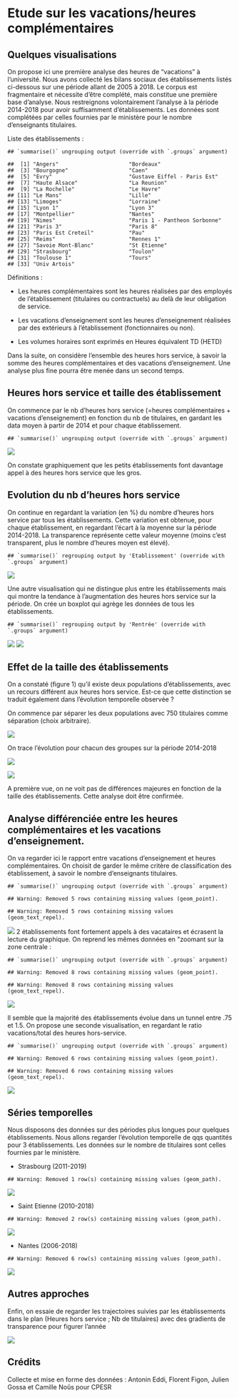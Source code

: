 Etude sur les vacations/heures complémentaires
================

## Quelques visualisations

On propose ici une première analyse des heures de “vacations” à
l’université. Nous avons collecté les bilans sociaux des
établissements listés ci-dessous sur une période allant de 2005 à 2018.
Le corpus est fragmentaire et nécessite d’être complété, mais constitue
une première base d’analyse. Nous restreignons volontairement l’analyse
à la période 2014-2018 pour avoir suffisamment d’établissements. Les
données sont complétées par celles fournies par le ministère pour le
nombre d’enseignants titulaires.

Liste des établissements :

    ## `summarise()` ungrouping output (override with `.groups` argument)

    ##  [1] "Angers"                      "Bordeaux"                   
    ##  [3] "Bourgogne"                   "Caen"                       
    ##  [5] "Evry"                        "Gustave Eiffel - Paris Est" 
    ##  [7] "Haute Alsace"                "La Reunion"                 
    ##  [9] "La Rochelle"                 "Le Havre"                   
    ## [11] "Le Mans"                     "Lille"                      
    ## [13] "Limoges"                     "Lorraine"                   
    ## [15] "Lyon 1"                      "Lyon 3"                     
    ## [17] "Montpellier"                 "Nantes"                     
    ## [19] "Nimes"                       "Paris 1 - Pantheon Sorbonne"
    ## [21] "Paris 3"                     "Paris 8"                    
    ## [23] "Paris Est Creteil"           "Pau"                        
    ## [25] "Reims"                       "Rennes 1"                   
    ## [27] "Savoie Mont-Blanc"           "St Etienne"                 
    ## [29] "Strasbourg"                  "Toulon"                     
    ## [31] "Toulouse 1"                  "Tours"                      
    ## [33] "Univ Artois"

Définitions :

  - Les heures complémentaires sont les heures réalisées par des
    employés de l’établissement (titulaires ou contractuels) au delà de
    leur obligation de service.

  - Les vacations d’enseignement sont les heures d’enseignement
    réalisées par des extérieurs à l’établissement (fonctionnaires ou
    non).

  - Les volumes horaires sont exprimés en Heures équivalent TD (HETD)

Dans la suite, on considère l’ensemble des heures hors service, à savoir
la somme des heures complémentaires et des vacations d’enseignement. Une
analyse plus fine pourra être menée dans un second temps.

## Heures hors service et taille des établissement

On commence par le nb d’heures hors service (=heures complémentaires +
vacations d’enseignement) en fonction du nb de titulaires, en gardant
les data moyen à partir de 2014 et pour chaque établissement.

    ## `summarise()` ungrouping output (override with `.groups` argument)

![](Vacations_files/figure-gfm/hcompPtit,-1.png)<!-- -->

On constate graphiquement que les petits établissements font davantage
appel à des heures hors service que les gros.

## Evolution du nb d’heures hors service

On continue en regardant la variation (en %) du nombre d’heures hors
service par tous les établissements. Cette variation est obtenue, pour
chaque établissement, en regardant l’écart à la moyenne sur la période
2014-2018. La transparence représente cette valeur moyenne (moins c’est
transparent, plus le nombre d’heures moyen est élevé).

    ## `summarise()` regrouping output by 'Etablissement' (override with `.groups` argument)

![](Vacations_files/figure-gfm/evol.hcomp-1.png)<!-- -->

Une autre visualisation qui ne distingue plus entre les établissements
mais qui montre la tendance à l’augmentation des heures hors service sur
la période. On crée un boxplot qui agrège les données de tous les
établissements.

    ## `summarise()` regrouping output by 'Rentrée' (override with `.groups` argument)

![](Vacations_files/figure-gfm/evol.hcomp.2-1.png)<!-- -->
![](Vacations_files/figure-gfm/evol.hcomp.3-1.png)<!-- -->

## Effet de la taille des établissements

On a constaté (figure 1) qu’il existe deux populations d’établissements,
avec un recours différent aux heures hors service. Est-ce que cette
distinction se traduit également dans l’évolution temporelle observée ?

On commence par séparer les deux populations avec 750 titulaires comme
séparation (choix arbitraire).

![](Vacations_files/figure-gfm/evol.hcomp.taille.1-1.png)<!-- -->

On trace l’évolution pour chacun des groupes sur la période 2014-2018

![](Vacations_files/figure-gfm/evol.hcomp.taille.2-1.png)<!-- -->

![](Vacations_files/figure-gfm/evol.hcomp.taille.3-1.png)<!-- -->

A première vue, on ne voit pas de différences majeures en fonction de la
taille des établissements. Cette analyse doit être confirmée.

## Analyse différenciée entre les heures complémentaires et les vacations d’enseignement.

On va regarder ici le rapport entre vacations d’enseignement et heures
complémentaires. On choisit de garder le même critère de classification
des établissement, à savoir le nombre d’enseignants titulaires.

    ## `summarise()` ungrouping output (override with `.groups` argument)

    ## Warning: Removed 5 rows containing missing values (geom_point).

    ## Warning: Removed 5 rows containing missing values (geom_text_repel).

![](Vacations_files/figure-gfm/vacatvshcomp-1.png)<!-- --> 2
établissements font fortement appels à des vacataires et écrasent la
lecture du graphique. On reprend les mêmes données en "zoomant sur la
zone centrale :

    ## `summarise()` ungrouping output (override with `.groups` argument)

    ## Warning: Removed 8 rows containing missing values (geom_point).

    ## Warning: Removed 8 rows containing missing values (geom_text_repel).

![](Vacations_files/figure-gfm/vacatvshcomp2-1.png)<!-- -->

Il semble que la majorité des établissements évolue dans un tunnel entre
.75 et 1.5. On propose une seconde visualisation, en regardant le ratio
vacations/total des heures hors-service.

    ## `summarise()` ungrouping output (override with `.groups` argument)

    ## Warning: Removed 6 rows containing missing values (geom_point).

    ## Warning: Removed 6 rows containing missing values (geom_text_repel).

![](Vacations_files/figure-gfm/vacatvshorsservice-1.png)<!-- -->

## Séries temporelles

Nous disposons des données sur des périodes plus longues pour quelques
établissements. Nous allons regarder l’évolution temporelle de qqs
quantités pour 3 établissements. Les données sur le nombre de titulaires
sont celles fournies par le ministère.

  - Strasbourg (2011-2019)

<!-- end list -->

    ## Warning: Removed 1 row(s) containing missing values (geom_path).

![](Vacations_files/figure-gfm/Evol_strasbourg-1.png)<!-- -->

  - Saint Etienne (2010-2018)

<!-- end list -->

    ## Warning: Removed 2 row(s) containing missing values (geom_path).

![](Vacations_files/figure-gfm/Evol_stEtienne-1.png)<!-- -->

  - Nantes (2006-2018)

<!-- end list -->

    ## Warning: Removed 6 row(s) containing missing values (geom_path).

![](Vacations_files/figure-gfm/Nantes-1.png)<!-- -->

## Autres approches

Enfin, on essaie de regarder les trajectoires suivies par les
établissements dans le plan (Heures hors service ; Nb de titulaires)
avec des gradients de transparence pour figurer l’année

![](Vacations_files/figure-gfm/trajectoires-1.png)<!-- -->

## Crédits

Collecte et mise en forme des données : Antonin Eddi, Florent Figon,
Julien Gossa et Camille Noûs pour CPESR
